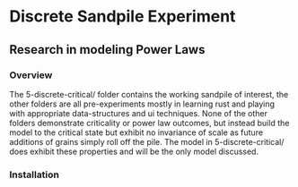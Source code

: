 # Discrete Sandpile Experiment
## Research in modeling Power Laws

### Overview
The 5-discrete-critical/ folder contains the working sandpile of interest, the other folders are all pre-experiments mostly in learning rust and playing with appropriate data-structures and ui techniques. None of the other folders demonstrate criticality or power law outcomes, but instead build the model to the critical state but exhibit no invariance of scale as future additions of grains simply roll off the pile. The model in 5-discrete-critical/ does exhibit these properties and will be the only model discussed.

### Installation 
